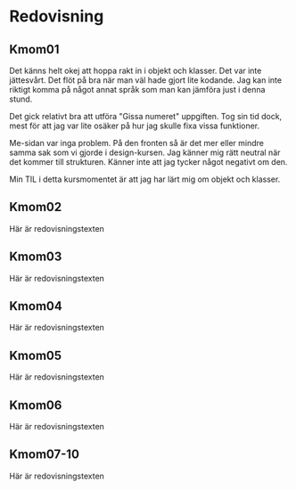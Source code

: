 ---
...
Redovisning
=========================



Kmom01
-------------------------

Det känns helt okej att hoppa rakt in i objekt och klasser. Det var inte jättesvårt. Det flöt på bra när man väl hade gjort lite kodande. Jag kan inte riktigt komma på något annat språk som man kan jämföra just i denna stund.

Det gick relativt bra att utföra "Gissa numeret" uppgiften. Tog sin tid dock, mest för att jag var lite osäker på hur jag skulle fixa vissa funktioner.

Me-sidan var inga problem. På den fronten så är det mer eller mindre samma sak som vi gjorde i design-kursen. Jag känner mig rätt neutral när det kommer till strukturen. Känner inte att jag tycker något negativt om den.

Min TIL i detta  kursmomentet är att jag har lärt mig om objekt och klasser.


Kmom02
-------------------------

Här är redovisningstexten



Kmom03
-------------------------

Här är redovisningstexten



Kmom04
-------------------------

Här är redovisningstexten



Kmom05
-------------------------

Här är redovisningstexten



Kmom06
-------------------------

Här är redovisningstexten



Kmom07-10
-------------------------

Här är redovisningstexten
